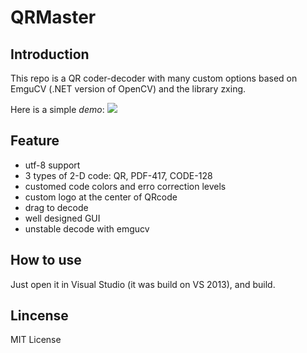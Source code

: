 # QRMaster

## Introduction

This repo is a QR coder-decoder with many custom options based on EmguCV (.NET version of OpenCV) and the library zxing.

Here is a simple *demo*: ![](http://ww4.sinaimg.cn/mw690/a60a3287jw1f6uxpgorgaj20fw0ayq4x.jpg)

## Feature

- utf-8 support
- 3 types of 2-D code: QR, PDF-417, CODE-128
- customed code colors and erro correction levels
- custom logo at the center of QRcode
- drag to decode
- well designed GUI
- unstable decode with emgucv

## How to use

Just open it in Visual Studio (it was build on VS 2013), and build.

## Lincense

MIT License